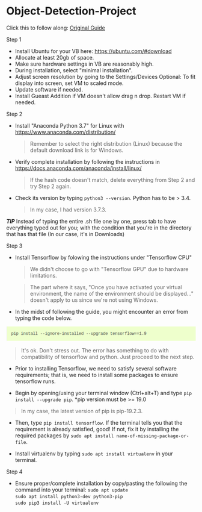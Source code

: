 # Object-Detection-Project 
Click this to follow along: [Original Guide](https://tensorflow-object-detection-api-tutorial.readthedocs.io/en/latest/install.html#general-remarks)

Step 1 
- Install Ubuntu for your VB here: https://ubuntu.com/#download
- Allocate at least 20gb of space.
- Make sure hardware settings in VB are reasonably high.
- During installation, select "minimal installation".
- Adjust screen resolution by going to the Settings/Devices
  Optional: To fit display into screen, set VM to scaled mode.
- Update software if needed.
- Install Gueast Addition if VM doesn't allow drag n drop. Restart VM if needed.
  
 Step 2
 - Install "Anaconda Python 3.7" for Linux with https://www.anaconda.com/distribution/
   > Remember to select the right distribution (Linux) because the default download link is for Windows.
 - Verify complete installation by following the instructions in https://docs.anaconda.com/anaconda/install/linux/
   > If the hash code doesn't match, delete everything from Step 2 and try Step 2 again.
 - Check its version by typing `python3 --version`. Python has to be > 3.4.
   > In my case, I had version 3.7.3.
 
***TIP*** 
Instead of typing the entire .sh file one by one, press tab to have everything typed out for you; with the condition that you're in the directory that has that file (In our case, it's in Downloads)

 Step 3
 - Install Tensorflow by folowing the instructions under "Tensorflow CPU"
   > We didn't choose to go with "Tensorflow GPU" due to hardware limitations.
   
   > The part where it says, "Once you have activated your virtual environment, the name of the environment should be displayed..." doesn't apply to us since we're not using Windows.
 
 - In the midst of  following the guide, you might encounter an error from typing the code below.
 
 ![screenshot_1](sc1.png)
 
 > It's ok. Don't stress out. The error has something to do with compatibility of tensorflow and python. Just proceed to the next step.
 
 - Prior to installing Tensorflow, we need to satisfy several software requirements; that is, we need to install some packages to ensure tensorflow runs.
 
 - Begin by opening/using your terminal window (Ctrl+alt+T) and type `pip install --upgrade pip`. *pip version must be >= 19.0
 > In my case, the latest version of pip is pip-19.2.3. 
 
 - Then, type `pip install tensorflow`. If the terminal tells you that the requirement is already satisfied, good! If not, fix it by installing the required packages by `sudo apt install name-of-missing-package-or-file`.
 
 - Install virtualenv by typing `sudo apt install virtualenv` in your terminal.
 
 
  Step 4
  - Ensure proper/complete installation by copy/pasting the following the command into your terminal:
  `sudo apt update` <br/>
  `sudo apt install python3-dev python3-pip` <br/>
  `sudo pip3 install -U virtualenv` <br/>

 
 
 
   

